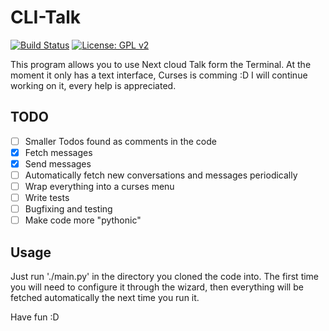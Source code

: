 # CLI-Talk
[![Build Status](https://travis-ci.org/mrchainman/CLI-Talk.svg?branch=master)](https://travis-ci.org/mrchainman/CLI-Talk)
[![License: GPL v2](https://img.shields.io/badge/License-GPL%20v2-blue.svg)](https://www.gnu.org/licenses/old-licenses/gpl-2.0.en.html)

This program allows you to use Next cloud Talk form the Terminal.
At the moment it only has a text interface, Curses is comming :D
I will continue working on it, every help is appreciated.

## TODO
- [ ] Smaller Todos found as comments in the code
- [x] Fetch messages
- [x] Send messages
- [ ] Automatically fetch new conversations and messages periodically
- [ ] Wrap everything into a curses menu
- [ ] Write tests
- [ ] Bugfixing and testing
- [ ] Make code more "pythonic"

## Usage
Just run './main.py' in the directory you cloned the code into.
The first time you will need to configure it through the wizard, then everything will be fetched automatically the next time you run it.

Have fun :D
